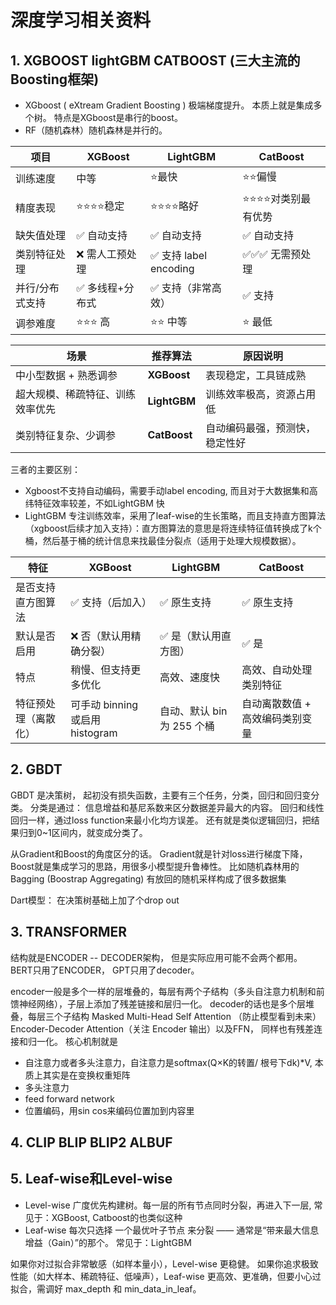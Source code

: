 # 深度学习相关资料

## 1. XGBOOST lightGBM CATBOOST (三大主流的Boosting框架)
- XGboost ( eXtream Gradient Boosting ) 极端梯度提升。  本质上就是集成多个树。 特点是XGboost是串行的boost。
- RF（随机森林）随机森林是并行的。


| 项目       | XGBoost   | LightGBM            | CatBoost    |
| -------- | --------- | ------------------- | ----------- |
| 训练速度     | 中等        | ⭐最快                 | ⭐⭐偏慢        |
| 精度表现     | ⭐⭐⭐⭐稳定    | ⭐⭐⭐⭐略好              | ⭐⭐⭐⭐对类别最有优势 |
| 缺失值处理    | ✅ 自动支持    | ✅ 自动支持              | ✅ 自动支持      |
| 类别特征处理   | ❌ 需人工预处理  | ✅ 支持 label encoding | ✅✅✅ 无需预处理   |
| 并行/分布式支持 | ✅ 多线程+分布式 | ✅ 支持（非常高效）          | ✅ 支持        |
| 调参难度     | ⭐⭐⭐ 高     | ⭐⭐ 中等               | ⭐ 最低        |


| 场景               | 推荐算法         | 原因说明            |
| ---------------- | ------------ | --------------- |
| 中小型数据 + 熟悉调参     | **XGBoost**  | 表现稳定，工具链成熟      |
| 超大规模、稀疏特征、训练效率优先 | **LightGBM** | 训练效率极高，资源占用低    |
| 类别特征复杂、少调参       | **CatBoost** | 自动编码最强，预测快，稳定性好 |

三者的主要区别：
- Xgboost不支持自动编码，需要手动label encoding, 而且对于大数据集和高纬特征效率较差，不如LightGBM 快
- LightGBM 专注训练效率，采用了leaf-wise的生长策略，而且支持直方图算法（xgboost后续才加入支持）：直方图算法的意思是将连续特征值转换成了k个桶，然后基于桶的统计信息来找最佳分裂点（适用于处理大规模数据）。 


| 特征         | XGBoost                   | LightGBM           | CatBoost          |
| ---------- | ------------------------- | ------------------ | ----------------- |
| 是否支持直方图算法  | ✅ 支持（后加入）                 | ✅ 原生支持             | ✅ 原生支持            |
| 默认是否启用     | ❌ 否（默认用精确分裂）              | ✅ 是（默认用直方图）        | ✅ 是               |
| 特点         | 稍慢、但支持更多优化                | 高效、速度快             | 高效、自动处理类别特征       |
| 特征预处理（离散化） | 可手动 binning 或启用 histogram | 自动、默认 bin 为 255 个桶 | 自动离散数值 + 高效编码类别变量 |


## 2. GBDT 
GBDT 是决策树， 起初没有损失函数，主要有三个任务，分类，回归和回归变分类。 分类是通过： 信息增益和基尼系数来区分数据差异最大的内容。 回归和线性回归一样，通过loss function来最小化均方误差。 还有就是类似逻辑回归，把结果归到0~1区间内，就变成分类了。 

从Gradient和Boost的角度区分的话。 Gradient就是针对loss进行梯度下降， Boost就是集成学习的思路，用很多小模型提升鲁棒性。 比如随机森林用的Bagging (Boostrap Aggregating) 有放回的随机采样构成了很多数据集

Dart模型： 在决策树基础上加了个drop out

## 3. TRANSFORMER
结构就是ENCODER -- DECODER架构， 但是实际应用可能不会两个都用。
BERT只用了ENCODER， GPT只用了decoder。

encoder一般是多个一样的层堆叠的，每层有两个子结构（多头自注意力机制和前馈神经网络），子层上添加了残差链接和层归一化。
decoder的话也是多个层堆叠，每层三个子结构 Masked Multi-Head Self Attention （防止模型看到未来） Encoder-Decoder Attention（关注 Encoder 输出）以及FFN， 同样也有残差连接和归一化。
核心机制就是
- 自注意力或者多头注意力，自注意力是softmax(Q×K的转置/ 根号下dk)*V, 本质上其实是在变换权重矩阵
- 多头注意力
- feed forward network
- 位置编码，用sin cos来编码位置加到内容里

## 4. CLIP BLIP BLIP2 ALBUF

## 5. Leaf-wise和Level-wise
- Level-wise  广度优先构建树。每一层的所有节点同时分裂，再进入下一层, 常见于：XGBoost, Catboost的也类似这种
- Leaf-wise  每次只选择 一个最优叶子节点 来分裂 —— 通常是“带来最大信息增益（Gain）”的那个。 常见于：LightGBM

如果你对过拟合非常敏感（如样本量小），Level-wise 更稳健。
如果你追求极致性能（如大样本、稀疏特征、低噪声），Leaf-wise 更高效、更准确，但要小心过拟合，需调好 max_depth 和 min_data_in_leaf。

